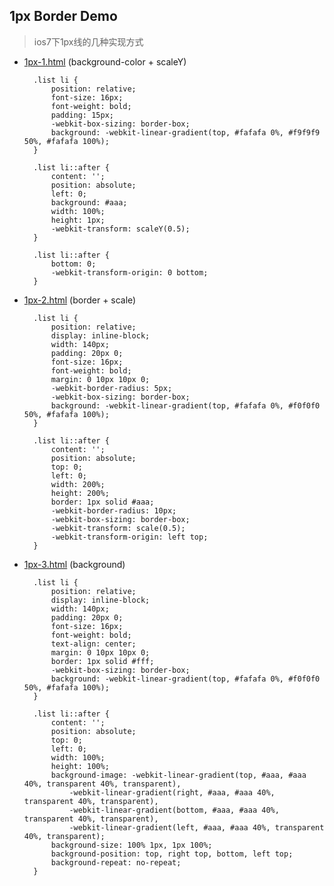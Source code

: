 ## 1px Border Demo ##

>ios7下1px线的几种实现方式

- [1px-1.html](http://songxc.github.io/demo/1px/1px-1.html '1px Border Demo') (background-color + scaleY)

		.list li {
			position: relative;
			font-size: 16px;
			font-weight: bold;
			padding: 15px;
			-webkit-box-sizing: border-box;
			background: -webkit-linear-gradient(top, #fafafa 0%, #f9f9f9 50%, #fafafa 100%);
		}
		
		.list li::after {
			content: '';
			position: absolute;
			left: 0;
			background: #aaa;
			width: 100%;
			height: 1px;
			-webkit-transform: scaleY(0.5);
		}
		
		.list li::after {
			bottom: 0;
			-webkit-transform-origin: 0 bottom;
		}

- [1px-2.html](http://songxc.github.io/demo/1px/1px-2.html '1px Border Demo') (border + scale)
	
		.list li {
	    	position: relative;
	        display: inline-block;
	        width: 140px;
	        padding: 20px 0;
	        font-size: 16px;
	        font-weight: bold;
	        margin: 0 10px 10px 0;
	        -webkit-border-radius: 5px;
	    	-webkit-box-sizing: border-box;
	    	background: -webkit-linear-gradient(top, #fafafa 0%, #f0f0f0 50%, #fafafa 100%);
	    }
	
	    .list li::after {
			content: '';
	        position: absolute;
	        top: 0;
	        left: 0;
	        width: 200%;
	        height: 200%;
	        border: 1px solid #aaa;
	        -webkit-border-radius: 10px;
	        -webkit-box-sizing: border-box;
	        -webkit-transform: scale(0.5);
	        -webkit-transform-origin: left top;
	    }

- [1px-3.html](http://songxc.github.io/demo/1px/1px-3.html '1px Border Demo') (background)

		.list li {
	    	position: relative;
	        display: inline-block;
	        width: 140px;
	        padding: 20px 0;
	        font-size: 16px;
	        font-weight: bold;
	        text-align: center;
	        margin: 0 10px 10px 0;
	        border: 1px solid #fff;
	    	-webkit-box-sizing: border-box;
	    	background: -webkit-linear-gradient(top, #fafafa 0%, #f0f0f0 50%, #fafafa 100%);
	    }
	
	    .list li::after {
	        content: '';
	        position: absolute;
	        top: 0;
	        left: 0;
	        width: 100%;
	        height: 100%;
	        background-image: -webkit-linear-gradient(top, #aaa, #aaa 40%, transparent 40%, transparent),
	            -webkit-linear-gradient(right, #aaa, #aaa 40%, transparent 40%, transparent),
	            -webkit-linear-gradient(bottom, #aaa, #aaa 40%, transparent 40%, transparent),
	            -webkit-linear-gradient(left, #aaa, #aaa 40%, transparent 40%, transparent);
	        background-size: 100% 1px, 1px 100%;
	        background-position: top, right top, bottom, left top;
	        background-repeat: no-repeat;
	    }
